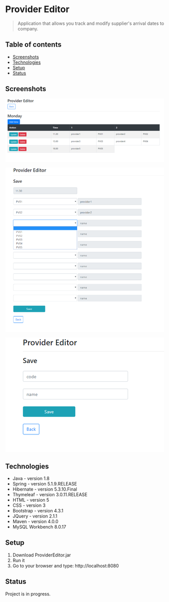 # Provider Editor
> Application that allows you track and modify supplier's arrival dates to company.

## Table of contents
* [Screenshots](#screenshots)
* [Technologies](#technologies)
* [Setup](#setup)
* [Status](#status)


## Screenshots
![Example screenshot](./img/screenshot.png)

![Example screenshot](./img/screenshot2.png)

![Example screenshot](./img/screenshot3.png)

## Technologies
* Java - version 1.8
* Spring - version 5.1.9.RELEASE
* Hibernate - version 5.3.10.Final
* Thymeleaf - version 3.0.11.RELEASE
* HTML - version 5
* CSS - version 3
* Bootstrap - version 4.3.1
* JQuery - version 2.1.1
* Maven - version 4.0.0
* MySQL Workbench 8.0.17

## Setup
1. Download ProviderEditor.jar
2. Run it
3. Go to your browser and type: http://localhost:8080

## Status
Project is in progress.
